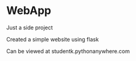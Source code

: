 # WebApp
Just a side project 


Created a simple website using flask 


Can be viewed at studentk.pythonanywhere.com
